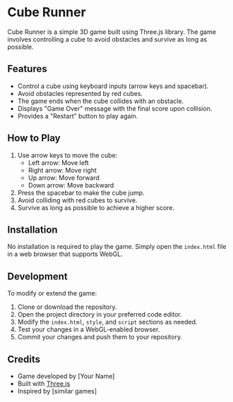 # Cube Runner

Cube Runner is a simple 3D game built using Three.js library. The game involves controlling a cube to avoid obstacles and survive as long as possible.

## Features

- Control a cube using keyboard inputs (arrow keys and spacebar).
- Avoid obstacles represented by red cubes.
- The game ends when the cube collides with an obstacle.
- Displays "Game Over" message with the final score upon collision.
- Provides a "Restart" button to play again.

## How to Play

1. Use arrow keys to move the cube: 
   - Left arrow: Move left
   - Right arrow: Move right
   - Up arrow: Move forward
   - Down arrow: Move backward
2. Press the spacebar to make the cube jump.
3. Avoid colliding with red cubes to survive.
4. Survive as long as possible to achieve a higher score.

## Installation

No installation is required to play the game. Simply open the `index.html` file in a web browser that supports WebGL.

## Development

To modify or extend the game:

1. Clone or download the repository.
2. Open the project directory in your preferred code editor.
3. Modify the `index.html`, `style`, and `script` sections as needed.
4. Test your changes in a WebGL-enabled browser.
5. Commit your changes and push them to your repository.

## Credits

- Game developed by [Your Name]
- Built with [Three.js](https://threejs.org/)
- Inspired by [similar games]

